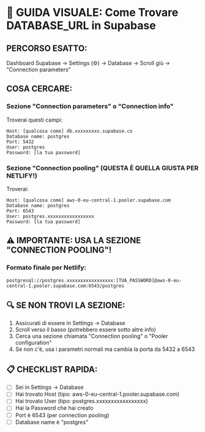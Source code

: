 # 🎯 GUIDA VISUALE: Come Trovare DATABASE_URL in Supabase

## PERCORSO ESATTO:
Dashboard Supabase → Settings (⚙️) → Database → Scroll giù → "Connection parameters"

## COSA CERCARE:

### Sezione "Connection parameters" o "Connection info"
Troverai questi campi:

```
Host: [qualcosa come] db.xxxxxxxxx.supabase.co
Database name: postgres
Port: 5432
User: postgres
Password: [la tua password]
```

### Sezione "Connection pooling" (QUESTA È QUELLA GIUSTA PER NETLIFY!)
Troverai:

```
Host: [qualcosa come] aws-0-eu-central-1.pooler.supabase.com  
Database name: postgres
Port: 6543  
User: postgres.xxxxxxxxxxxxxxxxx
Password: [la tua password]
```

## ⚠️ IMPORTANTE: USA LA SEZIONE "CONNECTION POOLING"!

### Formato finale per Netlify:
```
postgresql://postgres.xxxxxxxxxxxxxxxxx:[TUA_PASSWORD]@aws-0-eu-central-1.pooler.supabase.com:6543/postgres
```

## 🔍 SE NON TROVI LA SEZIONE:

1. Assicurati di essere in Settings → Database
2. Scroll verso il basso (potrebbero essere sotto altre info)
3. Cerca una sezione chiamata "Connection pooling" o "Pooler configuration"
4. Se non c'è, usa i parametri normali ma cambia la porta da 5432 a 6543

## 📋 CHECKLIST RAPIDA:
- [ ] Sei in Settings → Database
- [ ] Hai trovato Host (tipo: aws-0-eu-central-1.pooler.supabase.com)
- [ ] Hai trovato User (tipo: postgres.xxxxxxxxxxxxxxxxx)  
- [ ] Hai la Password che hai creato
- [ ] Port è 6543 (per connection pooling)
- [ ] Database name è "postgres"
